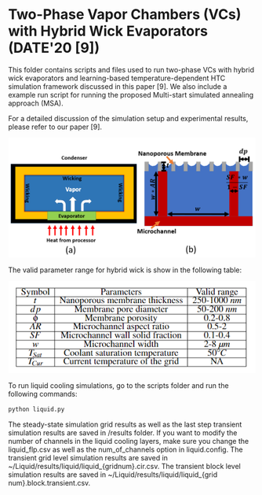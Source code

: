 # Two-Phase Vapor Chambers (VCs) with Hybrid Wick Evaporators (DATE'20 [9])


This folder contains scripts and files used to run two-phase VCs with hybrid wick evaporators and learning-based temperature-dependent HTC simulation framework discussed in this paper [9]. We also include a example run script for running the proposed Multi-start simulated annealing approach (MSA).

For a detailed discussion of the simulation setup and experimental results, please refer to our paper [9].

![](/image/VC.PNG)



The valid parameter range for hybrid wick is show in the following table:
<p align = "center">
  <img src="/image/HybridParam.png">
</p>



To run liquid cooling simulations, go to the scripts folder and run the following commands:
```python
python liquid.py
```
The steady-state simulation grid results as well as the last step transient simulation results are saved in /results folder.
If you want to modify the number of channels in the liquid cooling layers, make sure you change the liquid_flp.csv as well as the num_of_channels option in liquid.config.
The transient grid level simulation results are saved in ~/Liquid/results/liquid/liquid_{gridnum}.cir.csv. 
The transient block level simulation results are saved in ~/Liquid/results/liquid/liquid_{grid num}.block.transient.csv. 
